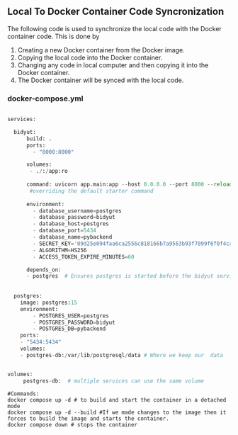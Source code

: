 ## Local To Docker Container Code Syncronization

The following code is used to synchronize the local code with the Docker container code. This is done by
1. Creating a new Docker container from the Docker image.
2. Copying the local code into the Docker container.
3. Changing any code in local computer and then copying it into the Docker container.
4. The Docker container will be synced with the local code.



### docker-compose.yml


```python

services:

  bidyut:
      build: .
      ports:
        - "8000:8000"

      volumes:
       - ./:/app:ro
     
      command: uvicorn app.main:app --host 0.0.0.0 --port 8000 --reload
       #overriding the default starter command
            
      environment:
        - database_username=postgres
        - database_password=bidyut
        - database_host=postgres
        - database_port=5434
        - database_name=pybackend
        - SECRET_KEY='09d25e094faa6ca2556c818166b7a9563b93f7099f6f0f4caa6cf63b88e8d3e7'
        - ALGORITHM=HS256
        - ACCESS_TOKEN_EXPIRE_MINUTES=60

      depends_on:
      - postgres  # Ensures postgres is started before the bidyut service
     
 
  postgres:
    image: postgres:15
    environment:
        - POSTGRES_USER=postgres
        - POSTGRES_PASSWORD=bidyut
        - POSTGRES_DB=pybackend
    ports:
    - "5434:5434"
    volumes:
    - postgres-db:/var/lib/postgresql/data # Where we keep our  data  


volumes:
     postgres-db:  # multiple services can use the same volume


```
```
#Commands:
docker compose up -d # to build and start the container in a detached mode
docker compose up -d --build #If we made changes to the image then it forces to build the image and starts the container.
docker compose down # stops the container



```

